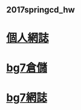 ## 2017springcd_hw


# <a href="40423222.github.io/2017springcd_hw">個人網誌</a>

# <a href="40423222.github.io/2017springcd_bg7">bg7倉儲</a>

# <a href="40423222.github.io/2017springcd_bg7/blog">bg7網誌</a>
